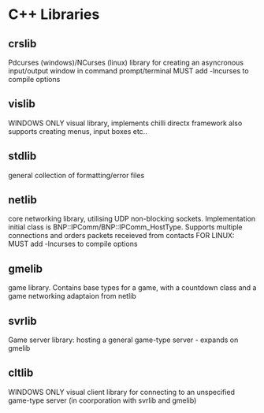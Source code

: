 # C++ Libraries

## crslib
Pdcurses (windows)/NCurses (linux) library for creating an asyncronous input/output window in command prompt/terminal
MUST add -lncurses to compile options

## vislib
WINDOWS ONLY
visual library, implements chilli directx framework
also supports creating menus, input boxes etc..

## stdlib
general collection of formatting/error files

## netlib
core networking library, utilising UDP non-blocking sockets. Implementation initial class is BNP::IPComm/BNP::IPComm_HostType. Supports multiple connections and
orders packets receieved from contacts
FOR LINUX:
MUST add -lncurses to compile options

## gmelib
game library. Contains base types for a game, with a countdown class and a game networking adaptaion from netlib

## svrlib
Game server library: hosting a general game-type server - expands on gmelib

## cltlib
WINDOWS ONLY
visual client library for connecting to an unspecified game-type server (in coorporation with svrlib and gmelib)
